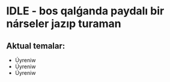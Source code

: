 # IDLE - bos qalǵanda paydalı bir nárseler jazıp turaman
## Aktual temalar:
 - Úyreniw
 - Úyreniw
 - Úyreniw
